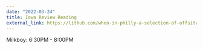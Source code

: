 ```yaml
---
date: "2022-03-24"
title: Iowa Review Reading
external_link: https://lithub.com/when-in-philly-a-selection-of-offsite-events-at-this-years-awp/
---
```


Milkboy: 6:30PM - 8:00PM